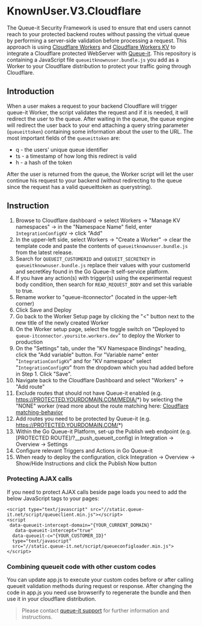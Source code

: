 # KnownUser.V3.Cloudflare
The Queue-it Security Framework is used to ensure that end users cannot reach to your protected backend routes without passing the virtual queue by performing a server-side validation before processing a request. This approach is using [Cloudflare Workers](https://developers.cloudflare.com/workers/) and [Cloudflare Workers KV](https://developers.cloudflare.com/workers/kv/) to integrate a Cloudflare protected WebServer with [Queue-it](https://queue-it.com/). This repository is containing a JavaScript file `queueitknownuser.bundle.js` you add as a Worker to your Cloudflare distribution to protect your traffic going through Cloudflare. 

## Introduction
When a user makes a request to your backend Cloudflare will trigger queue-it Worker, the  script validates the request and if it is needed, it will redirect the user to the queue. After waiting in the queue, the queue engine will redirect the user back to your end attaching a query string parameter (`queueittoken`) containing some information about the user to the URL.
The most important fields of the `queueittoken` are:

- q - the users' unique queue identifier
- ts - a timestamp of how long this redirect is valid
- h - a hash of the token

After the user is returned from the queue, the Worker script will let the user continue his request to your backend (without redirecting to the queue since the request has a valid queueittoken as querystring).

## Instruction
1. Browse to Cloudflare dashboard -> select Workers -> "Manage KV namespaces" -> in the "Namespace Name" field, enter `IntegrationConfigKV` -> click "Add"
2. In the upper-left side, select Workers -> "Create a Worker" -> clear the template code and paste the contents of `queueitknownuser.bundle.js` from the latest release.
3. Search for `QUEUEIT_CUSTOMERID` and `QUEUEIT_SECRETKEY` in `queueitknownuser.bundle.js` replace their values with your customerId and secretKey found in the Go Queue-It self-service platform. 
4. If you have any action(s) with trigger(s) using the experimental request body condition, then search for `READ_REQUEST_BODY` and set this variable to true.
5. Rename worker to "queue-itconnector" (located in the upper-left corner)
6. Click Save and Deploy
7. Go back to the Worker Setup page by clicking the "<" button next to the new title of the newly created Worker 
8. On the Worker setup page, select the toggle switch on "Deployed to `queue-itconnector.yoursite.workers.dev`" to deploy the Worker to production
9. On the "Settings" tab, under the "KV Namespace Bindings" heading, click the "Add variable" button. For "Variable name" enter "`IntegrationConfigKV`" and for "KV namespace" select "`IntegrationConfigKV`" from the dropdown which you had added before in Step 1. Click "Save".
10. Navigate back to the Cloudflare Dashboard and select "Workers" -> "Add route"
11. Exclude routes that should not have Queue-it enabled (e.g. https://PROTECTED.YOURDOMAIN.COM/MEDIA/*) by selecting the "NONE" worker (read more about the route matching here: [Cloudflare matching-behavior](https://developers.cloudflare.com/workers/about/routes/#matching-behavior)
12. Add routes you need to be protected by Queue-it (e.g. https://PROTECTED.YOURDOMAIN.COM/*)
13. Within the Go Queue-it Platform, set-up the Publish web endpoint (e.g. [PROTECTED ROUTE]/?__push_queueit_config) in Integration -> Overview -> Settings
14. Configure relevant Triggers and Actions in Go Queue-it
15. When ready to deploy the configuration, click Integration -> Overview -> Show/Hide Instructions and click the Publish Now button


### Protecting AJAX calls
If you need to protect AJAX calls beside page loads you need to add the below JavaScript tags to your pages:
```
<script type="text/javascript" src="//static.queue-it.net/script/queueclient.min.js"></script>
<script
 data-queueit-intercept-domain="{YOUR_CURRENT_DOMAIN}"
   data-queueit-intercept="true"
  data-queueit-c="{YOUR_CUSTOMER_ID}"
  type="text/javascript"
  src="//static.queue-it.net/script/queueconfigloader.min.js">
</script>
```
### Combining queueit code with other custom codes
You can update app.js to execute your custom codes before or after calling queueit validation methods during request or response.
After changing the code in app.js you need use browserify to regenerate the bundle and then use it in your cloudflare distribution. 

>Please contact [queue-it support](https://support.queue-it.com/hc/en-us) for further information and instructions.
 

